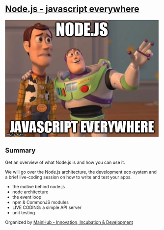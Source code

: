 # [Node.js - javascript everywhere](http://slides.com/vitorfernandes/nodejs-everywhere#/)
![](assets/js-everywhere.jpg)

## Summary
Get an overview of what Node.js is and how you can use it.

We will go over the Node.js architecture, the development eco-system and a brief live-coding session on how to write and test your apps.

- the motive behind node.js
- node architecture
- the event loop
- npm & CommonJS modules
- LIVE CODING: a simple API server
- unit testing

Organized by [MainHub - Innovation, Incubation & Development](https://www.facebook.com/MainHub/)